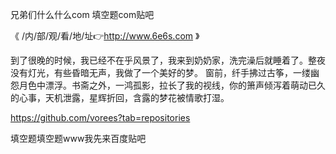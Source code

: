 兄弟们什么什么com
填空题com贴吧


《 /内/部/观/看/地/址👉http://www.6e6s.com 》

到了很晚的时候，我已经不在乎风景了，我来到奶奶家，洗完澡后就睡着了。整夜没有灯光，有些昏暗无声，我做了一个美好的梦。
窗前，纤手拂过古筝，一缕幽怨月色中漂浮。书斋之外，一鸿孤影，拉长了我的视线，你的箫声倾泻着萌动已久的心事，天机泄露，星辉折回，含露的梦花被情歌打湿。


https://github.com/vorees?tab=repositories




填空题填空题www我先来百度贴吧
